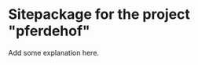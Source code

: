 Sitepackage for the project "pferdehof"
==============================================================

Add some explanation here.
